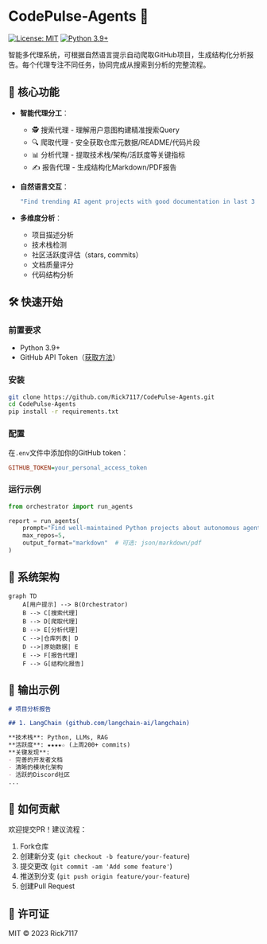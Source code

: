 # CodePulse-Agents 🚀

[![License: MIT](https://img.shields.io/badge/License-MIT-yellow.svg)](https://opensource.org/licenses/MIT)
[![Python 3.9+](https://img.shields.io/badge/python-3.9+-blue.svg)](https://www.python.org/downloads/)

智能多代理系统，可根据自然语言提示自动爬取GitHub项目，生成结构化分析报告。每个代理专注不同任务，协同完成从搜索到分析的完整流程。

## 🌟 核心功能

- **智能代理分工**：
  - 🕵️ 搜索代理 - 理解用户意图构建精准搜索Query
  - 🔍 爬取代理 - 安全获取仓库元数据/README/代码片段
  - 📊 分析代理 - 提取技术栈/架构/活跃度等关键指标
  - ✍️ 报告代理 - 生成结构化Markdown/PDF报告

- **自然语言交互**：
  ```bash
  "Find trending AI agent projects with good documentation in last 3 months"
  ```

- **多维度分析**：
  - 项目描述分析
  - 技术栈检测
  - 社区活跃度评估（stars, commits）
  - 文档质量评分
  - 代码结构分析

## 🛠️ 快速开始

### 前置要求
- Python 3.9+
- GitHub API Token（[获取方法](https://docs.github.com/en/authentication/keeping-your-account-and-data-secure/managing-your-personal-access-tokens)）

### 安装
```bash
git clone https://github.com/Rick7117/CodePulse-Agents.git
cd CodePulse-Agents
pip install -r requirements.txt
```

### 配置
在`.env`文件中添加你的GitHub token：
```ini
GITHUB_TOKEN=your_personal_access_token
```

### 运行示例
```python
from orchestrator import run_agents

report = run_agents(
    prompt="Find well-maintained Python projects about autonomous agents",
    max_repos=5,
    output_format="markdown"  # 可选: json/markdown/pdf
)
```

## 🧩 系统架构

```mermaid
graph TD
    A[用户提示] --> B(Orchestrator)
    B --> C[搜索代理]
    B --> D[爬取代理]
    B --> E[分析代理]
    C -->|仓库列表| D
    D -->|原始数据| E
    E --> F[报告代理]
    F --> G[结构化报告]
```

## 📂 输出示例

```markdown
# 项目分析报告

## 1. LangChain (github.com/langchain-ai/langchain)

**技术栈**: Python, LLMs, RAG  
**活跃度**: ★★★★☆ (上周200+ commits)  
**关键发现**:  
- 完善的开发者文档  
- 清晰的模块化架构  
- 活跃的Discord社区
...
```

## 🤝 如何贡献
欢迎提交PR！建议流程：
1. Fork仓库
2. 创建新分支 (`git checkout -b feature/your-feature`)
3. 提交更改 (`git commit -am 'Add some feature'`)
4. 推送到分支 (`git push origin feature/your-feature`)
5. 创建Pull Request

## 📜 许可证
MIT © 2023 Rick7117
